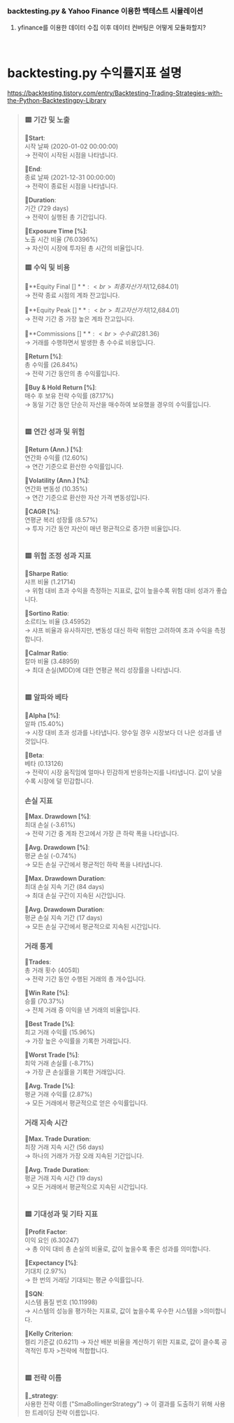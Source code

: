 ### backtesting.py & Yahoo Finance 이용한 백테스트 시뮬레이션

1. yfinance를 이용한 데이터 수집 이후 데이터 컨버팅은 어떻게 모듈화할지?
<br><br><br>
# backtesting.py 수익률지표 설명
https://backtesting.tistory.com/entry/Backtesting-Trading-Strategies-with-the-Python-Backtestingpy-Library



>### 🟨 기간 및 노출
>🔸**Start**:<br>
>시작 날짜 (2020-01-02 00:00:00)<br>
>→ 전략이 시작된 시점을 나타냅니다.<br>
>
>🔸**End**:<br>
>종료 날짜 (2021-12-31 00:00:00)<br>
>→ 전략이 종료된 시점을 나타냅니다.
>
>🔸**Duration**:<br>
>기간 (729 days)<br>
>→ 전략이 실행된 총 기간입니다.
>
>🔸**Exposure Time [%]**:<br>
>노출 시간 비율 (76.0396%)<br>
>→ 자산이 시장에 투자된 총 시간의 비율입니다.
>
>### 🟨 수익 및 비용
>🔸**Equity Final [$]**:<br>
>최종 자산 가치 ($12,684.01)<br>
>→ 전략 종료 시점의 계좌 잔고입니다.
>
>🔸**Equity Peak [$]**:<br>
>최고 자산 가치 ($12,684.01)<br>
>→ 전략 기간 중 가장 높은 계좌 잔고입니다.
>
>🔸**Commissions [$]**:<br>
>수수료 ($281.36)<br>
>→ 거래를 수행하면서 발생한 총 수수료 비용입니다.
>
>🔸**Return [%]**:<br>
>총 수익률 (26.84%)<br>
>→ 전략 기간 동안의 총 수익률입니다.
>
>🔸**Buy & Hold Return [%]**:<br>
>매수 후 보유 전략 수익률 (87.17%)<br>
>→ 동일 기간 동안 단순히 자산을 매수하여 보유했을 경우의 수익률입니다.
><br>
><br>
>
>### 🟨 연간 성과 및 위험
>🔸**Return (Ann.) [%]**:<br>
>연간화 수익률 (12.60%)<br>
>→ 연간 기준으로 환산한 수익률입니다.
>
>🔸**Volatility (Ann.) [%]**:<br>
>연간화 변동성 (10.35%)<br>
>→ 연간 기준으로 환산한 자산 가격 변동성입니다.
>
>🔸**CAGR [%]**:<br>
>연평균 복리 성장률 (8.57%)<br>
>→ 투자 기간 동안 자산이 매년 평균적으로 증가한 비율입니다.
><br>
><br>
>
>### 🟨 위험 조정 성과 지표
>🔸**Sharpe Ratio**:<br>
>샤프 비율 (1.21714)<br>
>→ 위험 대비 초과 수익을 측정하는 지표로, 값이 높을수록 위험 대비 성과가 
> 좋습니다.
>
>🔸**Sortino Ratio**:<br>
>소르티노 비율 (3.45952)<br>
>→ 샤프 비율과 유사하지만, 변동성 대신 하락 위험만 고려하여 초과 수익을 
>측정합니다.
>
>🔸**Calmar Ratio**:<br>
>칼마 비율 (3.48959)<br>
>→ 최대 손실(MDD)에 대한 연평균 복리 성장률을 나타냅니다.
><br>
><br>
>
>### 🟨 알파와 베타
>🔸**Alpha [%]**:<br>
>알파 (15.40%)<br>
>→ 시장 대비 초과 성과를 나타냅니다. 양수일 경우 시장보다 더 나은 성과를 
>낸 것입니다.
>
>🔸**Beta**:<br>
>베타 (0.13126)<br>
>→ 전략이 시장 움직임에 얼마나 민감하게 반응하는지를 나타냅니다. 값이 
>낮을수록 시장에 덜 민감합니다.
>
>### 손실 지표
>🔸**Max. Drawdown [%]**:<br>
>최대 손실 (-3.61%)<br>
>→ 전략 기간 중 계좌 잔고에서 가장 큰 하락 폭을 나타냅니다.
>
>🔸**Avg. Drawdown [%]**:<br>
>평균 손실 (-0.74%)<br>
>→ 모든 손실 구간에서 평균적인 하락 폭을 나타냅니다.
>
>🔸**Max. Drawdown Duration**:<br>
>최대 손실 지속 기간 (84 days)<br>
>→ 최대 손실 구간이 지속된 시간입니다.
>
>🔸**Avg. Drawdown Duration**:<br>
>평균 손실 지속 기간 (17 days)<br>
>→ 모든 손실 구간에서 평균적으로 지속된 시간입니다.
>
>### 거래 통계
>🔸**Trades**:<br>
>총 거래 횟수 (405회)<br>
>→ 전략 기간 동안 수행된 거래의 총 개수입니다.
>
>🔸**Win Rate [%]**:<br>
>승률 (70.37%)<br>
>→ 전체 거래 중 이익을 낸 거래의 비율입니다.
>
>🔸**Best Trade [%]**:<br>
>최고 거래 수익률 (15.96%)<br>
>→ 가장 높은 수익률을 기록한 거래입니다.
>
>🔸**Worst Trade [%]**:<br>
>최악 거래 손실률 (-8.71%)<br>
>→ 가장 큰 손실률을 기록한 거래입니다.
>
>🔸**Avg. Trade [%]**:<br>
>평균 거래 수익률 (2.87%)<br>
>→ 모든 거래에서 평균적으로 얻은 수익률입니다.
>
>### 거래 지속 시간
>🔸**Max. Trade Duration**:<br>
>최장 거래 지속 시간 (56 days)<br>
>→ 하나의 거래가 가장 오래 지속된 기간입니다.
>
>🔸**Avg. Trade Duration**:<br>
>평균 거래 지속 시간 (19 days)<br>
>→ 모든 거래에서 평균적으로 지속된 시간입니다.
><br>
><br>
>
>### 🟨 기대성과 및 기타 지표
>🔸**Profit Factor**:<br>
>이익 요인 (6.30247)<br>
>→ 총 이익 대비 총 손실의 비율로, 값이 높을수록 좋은 성과를 의미합니다.
>
>🔸**Expectancy [%]**:<br>
>기대치 (2.97%)<br>
>→ 한 번의 거래당 기대되는 평균 수익률입니다.
>
>🔸**SQN**:<br>
>시스템 품질 번호 (10.11998)<br>
>→ 시스템의 성능을 평가하는 지표로, 값이 높을수록 우수한 시스템을 >의미합니다.
>
>🔸**Kelly Criterion**:<br>
>켈리 기준값 (0.6211)
>→ 자산 배분 비율을 계산하기 위한 지표로, 값이 클수록 공격적인 투자 >전략에 적합합니다.
><br>
><br>
>
>### 🟨 전략 이름
>🔸**_strategy**:<br>
>사용한 전략 이름 ("SmaBollingerStrategy")
>→ 이 결과를 도출하기 위해 사용한 트레이딩 전략 이름입니다.